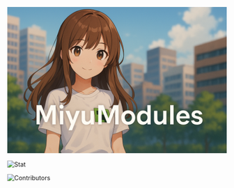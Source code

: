 [![Banner](https://raw.githubusercontent.com/d4s4n/miyumodules/refs/heads/main/assets/banner.png)](https://github.com/d4s4n/miyumodules)

![Stat](https://github-readme-stats.vercel.app/api?username=d4s4n&show_icons=true&theme=github_dark)

![Contributors](https://contrib.rocks/image?repo=d4s4n/miyumodules)
